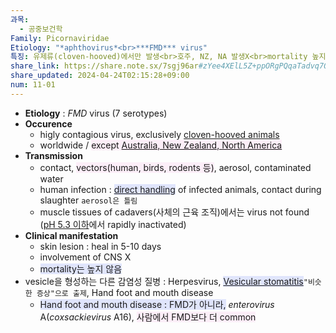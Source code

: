 ```yaml
---
과목:
  - 공중보건학
Family: Picornaviridae
Etiology: "*aphthovirus*<br>***FMD*** virus"
특징: 유제류(cloven-hooved)에서만 발생<br>호주, NZ, NA 발생X<br>mortality 높지 않음<br>vesicular stomatitis와 비슷한 증상, Hand FMD와 다른 바이러스
share_link: https://share.note.sx/7sgj96ar#zYee4XElL5Z+ppORgPQqaTadvq7Q5SdJgWfCpn4cnU8
share_updated: 2024-04-24T02:15:28+09:00
num: 11-01
---
```

- **Etiology** : *FMD* virus (7 serotypes)
- **Occurence**
	- higly contagious virus, exclusively <u>cloven-hooved animals</u>
	- worldwide / <span style="background:#fceef8">except <u>Australia, New Zealand, North America</u></span>
- **Transmission**
	- contact, <span style="background:#fceef8">vectors(human, birds, rodents 등)</span>, aerosol, contaminated water
	- human infection : <span style="background:#e0e5fc"><u>direct handling</u></span> of infected animals, contact during slaughter `aerosol은 틀림`
	- muscle tissues of cadavers(사체의 근육 조직)에서는 virus not found (<u>pH 5.3 이하</u>에서 rapidly inactivated)
- **Clinical manifestation**
	- skin lesion : heal in 5-10 days
	- involvement of CNS X
	- <span style="background:#e0e5fc">mortality는 높지 않음</span>
- vesicle을 형성하는 다른 감염성 질병 : Herpesvirus, <span style="background:#e0e5fc"><u>Vesicular stomatitis</u></span>`"비슷한 증상"으로 출제`, Hand foot and mouth disease
	- <span style="background:#e0e5fc">Hand foot and mouth disease : FMD가 아니라,</span> *enterovirus* A(*coxsackievirus* A16), <span style="background:#fceef8">사람에서 FMD보다 더 common</span>